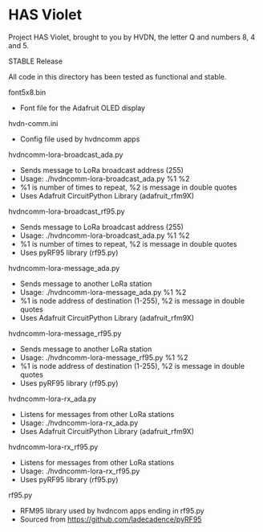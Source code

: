 # HAS Violet
Project HAS Violet, brought to you by HVDN, the letter Q and numbers 8, 4 and 5. 

STABLE Release

All code in this directory has been tested as functional and stable.

font5x8.bin
- Font file for the Adafruit OLED display

hvdn-comm.ini
- Config file used by hvdncomm apps

hvdncomm-lora-broadcast_ada.py
- Sends message to LoRa broadcast address (255)
- Usage: ./hvdncomm-lora-broadcast_ada.py %1 %2
- %1 is number of times to repeat, %2 is message in double quotes
- Uses Adafruit CircuitPython Library (adafruit_rfm9X)

hvdncomm-lora-broadcast_rf95.py
- Sends message to LoRa broadcast address (255)
- Usage: ./hvdncomm-lora-broadcast_ada.py %1 %2
- %1 is number of times to repeat, %2 is message in double quotes
- Uses pyRF95 library (rf95.py)

hvdncomm-lora-message_ada.py
- Sends message to another LoRa station
- Usage: ./hvdncomm-lora-message_ada.py %1 %2
- %1 is node address of destination (1-255), %2 is message in double quotes
- Uses Adafruit CircuitPython Library (adafruit_rfm9X)

hvdncomm-lora-message_rf95.py
- Sends message to another LoRa station
- Usage: ./hvdncomm-lora-message_rf95.py %1 %2
- %1 is node address of destination (1-255), %2 is message in double quotes
- Uses pyRF95 library (rf95.py)

hvdncomm-lora-rx_ada.py
- Listens for messages from other LoRa stations
- Usage: ./hvdncomm-lora-rx_ada.py
- Uses Adafruit CircuitPython Library (adafruit_rfm9X)

hvdncomm-lora-rx_rf95.py
- Listens for messages from other LoRa stations
- Usage: ./hvdncomm-lora-rx_rf95.py
- Uses pyRF95 library (rf95.py)

rf95.py
- RFM95 library used by hvdncom apps ending in rf95.py
- Sourced from https://github.com/ladecadence/pyRF95


